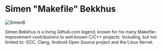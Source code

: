 # Simen "Makefile" Bekkhus

![SimenB](https://avatars0.githubusercontent.com/u/1404810?v=3&s=460)

Simen Bekkhus is a living Github.com legend, known for his many Makefile-improvement 
contributions to well known C/C++ projects. Including, but not limited to: GCC, Clang,
Android Open Source project and the Linux Kernel.

